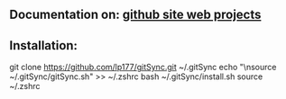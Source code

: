 

## Documentation on: [github site web projects](http://lp177.github.io/gitSync)


## Installation:

git clone https://github.com/lp177/gitSync.git ~/.gitSync
echo "\nsource ~/.gitSync/gitSync.sh" >> ~/.zshrc
bash ~/.gitSync/install.sh
source ~/.zshrc
